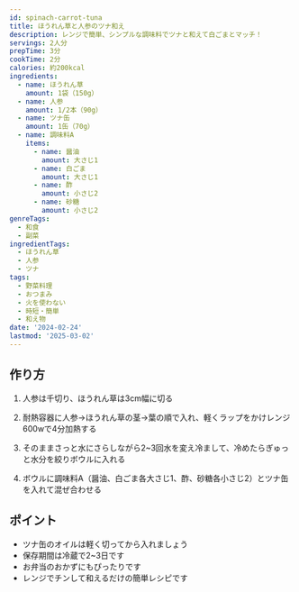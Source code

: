 ```yaml
---
id: spinach-carrot-tuna
title: ほうれん草と人参のツナ和え
description: レンジで簡単、シンプルな調味料でツナと和えて白ごまとマッチ！
servings: 2人分
prepTime: 3分
cookTime: 2分
calories: 約200kcal
ingredients:
  - name: ほうれん草
    amount: 1袋（150g）
  - name: 人参
    amount: 1/2本（90g）
  - name: ツナ缶
    amount: 1缶（70g）
  - name: 調味料A
    items:
      - name: 醤油
        amount: 大さじ1
      - name: 白ごま
        amount: 大さじ1
      - name: 酢
        amount: 小さじ2
      - name: 砂糖
        amount: 小さじ2
genreTags:
  - 和食
  - 副菜
ingredientTags:
  - ほうれん草
  - 人参
  - ツナ
tags:
  - 野菜料理
  - おつまみ
  - 火を使わない
  - 時短・簡単
  - 和え物
date: '2024-02-24'
lastmod: '2025-03-02'
---
```


## 作り方

1. 人参は千切り、ほうれん草は3cm幅に切る

2. 耐熱容器に人参→ほうれん草の茎→葉の順で入れ、軽くラップをかけレンジ600wで4分加熱する

3. そのままさっと水にさらしながら2~3回水を変え冷まして、冷めたらぎゅっと水分を絞りボウルに入れる

4. ボウルに調味料A（醤油、白ごま各大さじ1、酢、砂糖各小さじ2）とツナ缶を入れて混ぜ合わせる

## ポイント

- ツナ缶のオイルは軽く切ってから入れましょう
- 保存期間は冷蔵で2~3日です
- お弁当のおかずにもぴったりです
- レンジでチンして和えるだけの簡単レシピです 
